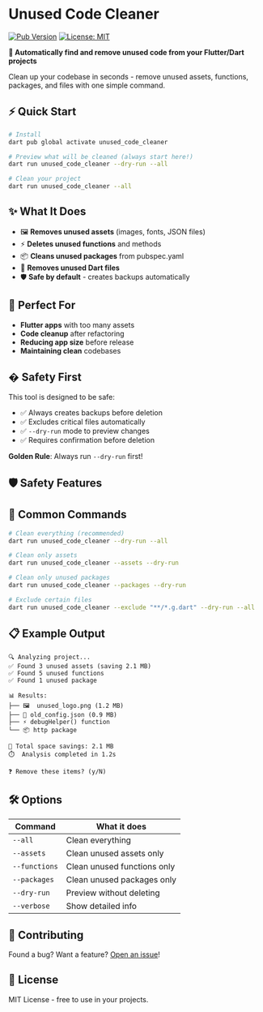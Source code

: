 # Unused Code Cleaner

[![Pub Version](https://img.shields.io/pub/v/unused_code_cleaner)](https://pub.dev/packages/unused_code_cleaner)
[![License: MIT](https://img.shields.io/badge/License-MIT-yellow.svg)](https://opensource.org/licenses/MIT)

**🧹 Automatically find and remove unused code from your Flutter/Dart projects**

Clean up your codebase in seconds - remove unused assets, functions, packages, and files with one simple command.

## ⚡ Quick Start

```bash
# Install
dart pub global activate unused_code_cleaner

# Preview what will be cleaned (always start here!)
dart run unused_code_cleaner --dry-run --all

# Clean your project
dart run unused_code_cleaner --all
```

## ✨ What It Does

- 🖼️ **Removes unused assets** (images, fonts, JSON files)
- ⚡ **Deletes unused functions** and methods
- 📦 **Cleans unused packages** from pubspec.yaml
- 📄 **Removes unused Dart files**
- 🛡️ **Safe by default** - creates backups automatically

## 📱 Perfect For

- **Flutter apps** with too many assets
- **Code cleanup** after refactoring
- **Reducing app size** before release
- **Maintaining clean** codebases

## �️ Safety First

This tool is designed to be safe:

- ✅ Always creates backups before deletion
- ✅ Excludes critical files automatically
- ✅ `--dry-run` mode to preview changes
- ✅ Requires confirmation before deletion

**Golden Rule**: Always run `--dry-run` first!

## 🛡️ Safety Features

## 🚀 Common Commands

```bash
# Clean everything (recommended)
dart run unused_code_cleaner --dry-run --all

# Clean only assets
dart run unused_code_cleaner --assets --dry-run

# Clean only unused packages
dart run unused_code_cleaner --packages --dry-run

# Exclude certain files
dart run unused_code_cleaner --exclude "**/*.g.dart" --dry-run --all
```

## 📋 Example Output

```
🔍 Analyzing project...
✅ Found 3 unused assets (saving 2.1 MB)
✅ Found 5 unused functions
✅ Found 1 unused package

📊 Results:
├── 🖼️  unused_logo.png (1.2 MB)
├── 📄 old_config.json (0.9 MB)
├── ⚡ debugHelper() function
└── 📦 http package

💾 Total space savings: 2.1 MB
⏱️  Analysis completed in 1.2s

❓ Remove these items? (y/N)
```

## 🛠️ Options

| Command       | What it does                |
| ------------- | --------------------------- |
| `--all`       | Clean everything            |
| `--assets`    | Clean unused assets only    |
| `--functions` | Clean unused functions only |
| `--packages`  | Clean unused packages only  |
| `--dry-run`   | Preview without deleting    |
| `--verbose`   | Show detailed info          |

## 🤝 Contributing

Found a bug? Want a feature? [Open an issue](https://github.com/Navid-Rahman/unused_code_cleaner/issues)!

## 📜 License

MIT License - free to use in your projects.
